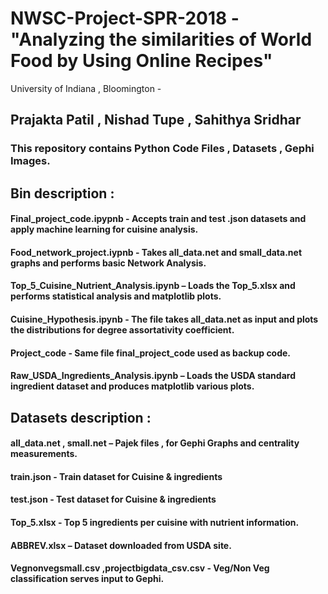 # NWSC-Project-SPR-2018 - "Analyzing the similarities of World Food by Using Online Recipes"
University of Indiana , Bloomington - 
## Prajakta Patil , Nishad Tupe , Sahithya Sridhar 
### This repository contains Python Code Files , Datasets , Gephi Images. 

## Bin description :

#### Final_project_code.ipypnb - Accepts train and test .json datasets and apply machine learning for cuisine analysis. 
#### Food_network_project.iypnb - Takes all_data.net and small_data.net graphs and performs basic Network Analysis.
#### Top_5_Cuisine_Nutrient_Analysis.ipynb – Loads the Top_5.xlsx and performs statistical analysis and matplotlib plots.  
#### Cuisine_Hypothesis.ipynb - The file takes all_data.net as input and plots the distributions for degree assortativity coefficient.
#### Project_code - Same file final_project_code used as backup code. 
#### Raw_USDA_Ingredients_Analysis.ipynb – Loads the USDA standard ingredient dataset and produces matplotlib various plots.

## Datasets description :
#### all_data.net , small.net – Pajek files , for Gephi Graphs and centrality measurements.
#### train.json - Train dataset for Cuisine & ingredients 
#### test.json - Test dataset for Cuisine & ingredients
#### Top_5.xlsx - Top 5 ingredients per cuisine with nutrient information.
#### ABBREV.xlsx – Dataset downloaded from USDA site.
#### Vegnonvegsmall.csv ,projectbigdata_csv.csv - Veg/Non Veg classification serves input to Gephi.


